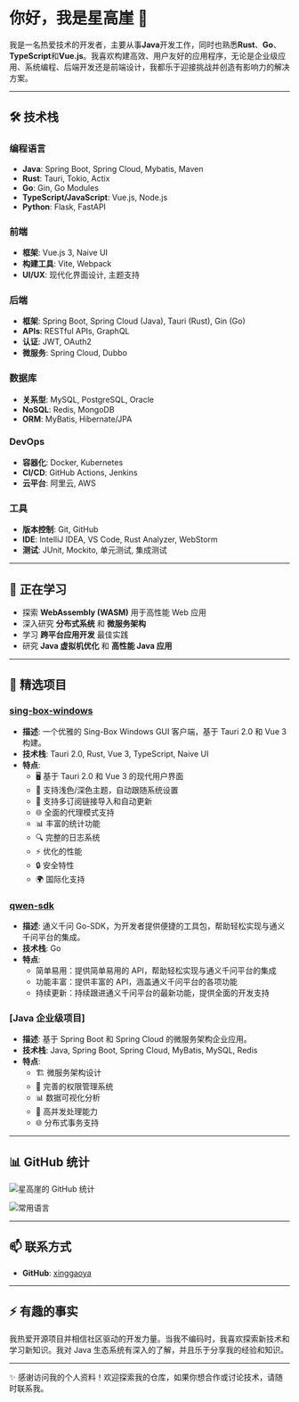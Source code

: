 # 你好，我是星高崖 👋

我是一名热爱技术的开发者，主要从事**Java**开发工作，同时也熟悉**Rust**、**Go**、**TypeScript**和**Vue.js**。我喜欢构建高效、用户友好的应用程序，无论是企业级应用、系统编程、后端开发还是前端设计，我都乐于迎接挑战并创造有影响力的解决方案。

---

## 🛠️ 技术栈

### 编程语言

- **Java**: Spring Boot, Spring Cloud, Mybatis, Maven
- **Rust**: Tauri, Tokio, Actix
- **Go**: Gin, Go Modules
- **TypeScript/JavaScript**: Vue.js, Node.js
- **Python**: Flask, FastAPI

### 前端

- **框架**: Vue.js 3, Naive UI
- **构建工具**: Vite, Webpack
- **UI/UX**: 现代化界面设计, 主题支持

### 后端

- **框架**: Spring Boot, Spring Cloud (Java), Tauri (Rust), Gin (Go)
- **APIs**: RESTful APIs, GraphQL
- **认证**: JWT, OAuth2
- **微服务**: Spring Cloud, Dubbo

### 数据库

- **关系型**: MySQL, PostgreSQL, Oracle
- **NoSQL**: Redis, MongoDB
- **ORM**: MyBatis, Hibernate/JPA

### DevOps

- **容器化**: Docker, Kubernetes
- **CI/CD**: GitHub Actions, Jenkins
- **云平台**: 阿里云, AWS

### 工具

- **版本控制**: Git, GitHub
- **IDE**: IntelliJ IDEA, VS Code, Rust Analyzer, WebStorm
- **测试**: JUnit, Mockito, 单元测试, 集成测试

---

## 🌱 正在学习

- 探索 **WebAssembly (WASM)** 用于高性能 Web 应用
- 深入研究 **分布式系统** 和 **微服务架构**
- 学习 **跨平台应用开发** 最佳实践
- 研究 **Java 虚拟机优化** 和 **高性能 Java 应用**

---

## 💼 精选项目

### [sing-box-windows](https://github.com/xinggaoya/sing-box-windows)

- **描述**: 一个优雅的 Sing-Box Windows GUI 客户端，基于 Tauri 2.0 和 Vue 3 构建。
- **技术栈**: Tauri 2.0, Rust, Vue 3, TypeScript, Naive UI
- **特点**:
  - 🖥️ 基于 Tauri 2.0 和 Vue 3 的现代用户界面
  - 🌙 支持浅色/深色主题，自动跟随系统设置
  - 🔄 支持多订阅链接导入和自动更新
  - 🌐 全面的代理模式支持
  - 📊 丰富的统计功能
  - 🔍 完整的日志系统
  - ⚡ 优化的性能
  - 🔒 安全特性
  - 🌍 国际化支持

### [qwen-sdk](https://github.com/xinggaoya/qwen-sdk)

- **描述**: 通义千问 Go-SDK，为开发者提供便捷的工具包，帮助轻松实现与通义千问平台的集成。
- **技术栈**: Go
- **特点**:
  - 简单易用：提供简单易用的 API，帮助轻松实现与通义千问平台的集成
  - 功能丰富：提供丰富的 API，涵盖通义千问平台的各项功能
  - 持续更新：持续跟进通义千问平台的最新功能，提供全面的开发支持

### [Java 企业级项目]

- **描述**: 基于 Spring Boot 和 Spring Cloud 的微服务架构企业应用。
- **技术栈**: Java, Spring Boot, Spring Cloud, MyBatis, MySQL, Redis
- **特点**:
  - 🏗️ 微服务架构设计
  - 🔐 完善的权限管理系统
  - 📊 数据可视化分析
  - 🔄 高并发处理能力
  - 🌐 分布式事务支持

---

## 📊 GitHub 统计

![星高崖的 GitHub 统计](https://github-readme-stats.vercel.app/api?username=xinggaoya&show_icons=true&theme=dark)

![常用语言](https://github-readme-stats.vercel.app/api/top-langs/?username=xinggaoya&layout=compact&theme=dark)

---

## 📫 联系方式

- **GitHub**: [xinggaoya](https://github.com/xinggaoya)

---

## ⚡ 有趣的事实

我热爱开源项目并相信社区驱动的开发力量。当我不编码时，我喜欢探索新技术和学习新知识。我对 Java 生态系统有深入的了解，并且乐于分享我的经验和知识。

---

✨ 感谢访问我的个人资料！欢迎探索我的仓库，如果你想合作或讨论技术，请随时联系我。
